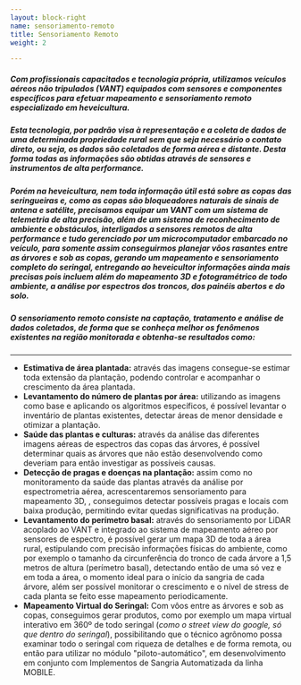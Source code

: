 ```yaml
---
layout: block-right
name: sensoriamento-remoto
title: Sensoriamento Remoto
weight: 2

---
```

##### Com profissionais capacitados e tecnologia própria, utilizamos veículos aéreos não tripulados (VANT) equipados com sensores e componentes específicos para efetuar mapeamento e sensoriamento remoto especializado em heveicultura.

##### Esta tecnologia, por padrão visa à representação e a coleta de dados de uma determinada propriedade rural sem que seja necessário o contato direto, ou seja, os dados são coletados de forma aérea e distante. Desta forma todas as informações são obtidas através de sensores e instrumentos de alta performance.

##### Porém na heveicultura, nem toda informação útil está sobre as copas das seringueiras e, como as copas são bloqueadores naturais de sinais de antena e satélite, precisamos equipar um VANT com um sistema de telemetria de alta precisão, além de um sistema de reconhecimento de ambiente e obstáculos, interligados a sensores remotos de alta performance e tudo gerenciado por um microcomputador embarcado no veículo, para somente assim conseguirmos planejar vôos rasantes entre as árvores e sob as copas, gerando um mapeamento e sensoriamento completo do seringal, entregando ao heveicultor informações ainda mais precisas pois incluem além do mapeamento 3D e fotogramétrico de todo ambiente, a análise por espectros dos troncos, dos painéis abertos e do solo.

##### O sensoriamento remoto consiste na captação, tratamento e análise de dados coletados, de forma que se conheça melhor os fenômenos existentes na região monitorada e obtenha-se resultados como:

***

* **Estimativa de área plantada:** através das imagens consegue-se estimar toda extensão da plantação, podendo controlar e acompanhar o crescimento da área plantada.
* **Levantamento do número de plantas por área:** utilizando as imagens como base e aplicando os algoritmos específicos, é possível levantar o inventário de plantas existentes, detectar áreas de menor densidade e otimizar a plantação.
* **Saúde das plantas e culturas:** através da análise das diferentes imagens aéreas de espectros das copas das árvores, é possível determinar quais as árvores que não estão desenvolvendo como deveriam para então investigar as possíveis causas.
* **Detecção de pragas e doenças na plantação:** assim como no monitoramento da saúde das plantas através da análise por espectrometria aérea, acrescentaremos sensoriamento para mapeamento 3D, , conseguimos detectar possíveis pragas e locais com baixa produção, permitindo evitar quedas significativas na produção.
* **Levantamento do perímetro basal:** através do sensoriamento por LiDAR acoplado ao VANT e integrado ao sistema de mapeamento aéreo por sensores de espectro, é possível gerar um mapa 3D de toda a área rural, estipulando com precisão informações físicas do ambiente, como por exemplo o tamanho da circunferência do tronco de cada árvore a 1,5 metros de altura (perímetro basal), detectando então de uma só vez e em toda a área, o momento ideal para o início da sangria de cada árvore, além ser possível monitorar o crescimento e o nível de stress de cada planta se feito esse mapeamento periodicamente.
* **Mapeamento Virtual do Seringal:**  Com vôos entre as árvores e sob as copas, conseguimos gerar produtos, como por exemplo um mapa virtual interativo em 360º de todo seringal (_como o street view do google, só que dentro do seringal_), possibilitando que o técnico agrônomo possa examinar todo o seringal com riqueza de detalhes e de forma remota, ou então para utilizar no módulo "piloto-automático", em desenvolvimento em conjunto com Implementos de Sangria Automatizada da linha MOBILE.